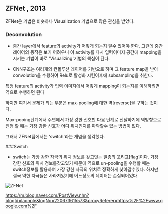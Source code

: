 ## ZFNet , 2013

ZFNet은 기법은 비슷하나 Visualization 기법으로 많은 관심을 받았다. 

### Deconvolution 

- 중간 layer에서 feature의 activity가 어떻개 되는지 알수 있어야 한다.
그런데 중간 레이어의 동작은 보기 어려우니 이 activity를 다시 입력이미지 공간에 mapping을 시키는 기법이 바로 
'Visualizing'기법의 핵심이 된다.

- CNN구조는 여러개의 컨폴루션 레이어를 기반으로 하며 그 feature map을 받아 convolution을 수행하여 Relu로 활성화 시킨이후에 subsampling을 취한다.

특정 feature의 activity가 입력 이미지에서 어떻게 mapping이 되는지를 이해하려면 역으로 수행하면 된다

하지만 여기서 문제가 되는 부분은 max-pooling에 대한 역[reverse]을 구하는 것이다.

Max-pooing단계에서 주변에서 가장 강한 신호만 다음 단계로 전달하기에 역방향으로 진행 할 떄는 가장 강한 신호가 어디 위치인지를 파악할수 있는 방법이 없다.

그래서 ZFNet팀에서는 'switch'라는 개념을 생각했다. 

###Switch

- switch는 가장 강한 자극의 위치 정보를 갖고잇는 일종의 꼬리표[flag]이다.
가장 강한 신호의 위치 정보를갖고있기 때문에 역으로 un-pooling을 수행할 때는 switch정보를 활용하여 가장 강한 자극의 위치로 정확하게 찾아갈수있다.
하지만 결국 약한 자극들은 사라져있기에 어느정도의 데이터는 손실되어있다


![ZFNet](https://lh3.googleusercontent.com/proxy/AkSUmgySFDD-ffTYFG-f1X1TYXSPpxYSevvOf6Sxd0-tyvvsL4bN4ZFahfmnuenC3kUUDid7GR0R259z3-0JZtYtz0w37J5ItPTu7lRyZzYdL1LfUzFfFz0TA0-WgSIOEpdxlxcVUoNJK8RKKK-l1JeavHF3DKFlAYmEznI3h10)



https://m.blog.naver.com/PostView.nhn?blogId=laonple&logNo=220673615573&proxyReferer=https:%2F%2Fwww.google.com%2F